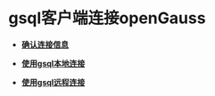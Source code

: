 # gsql客户端连接openGauss<a name="ZH-CN_TOPIC_0241704252"></a>

-   **[确认连接信息](确认连接信息.md)**  

-   **[使用gsql本地连接](使用gsql本地连接.md)**  

-   **[使用gsql远程连接](使用gsql远程连接.md)**  


